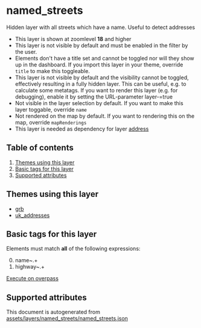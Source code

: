[//]: # (WARNING: this file is automatically generated. Please find the sources at the bottom and edit those sources)

# named_streets

Hidden layer with all streets which have a name. Useful to detect addresses

 - This layer is shown at zoomlevel **18** and higher
 - This layer is not visible by default and must be enabled in the filter by the user. 
 - Elements don't have a title set and cannot be toggled nor will they show up in the dashboard. If you import this layer in your theme, override `title` to make this toggleable.
 - This layer is not visible by default and the visibility cannot be toggled, effectively resulting in a fully hidden layer. This can be useful, e.g. to calculate some metatags. If you want to render this layer (e.g. for debugging), enable it by setting the URL-parameter layer-<id>=true
 - Not visible in the layer selection by default. If you want to make this layer toggable, override `name`
 - Not rendered on the map by default. If you want to rendering this on the map, override `mapRenderings`
 - This layer is needed as dependency for layer [address](#address)

## Table of contents

1. [Themes using this layer](#themes-using-this-layer)
2. [Basic tags for this layer](#basic-tags-for-this-layer)
3. [Supported attributes](#supported-attributes)

## Themes using this layer

 - [grb](https://mapcomplete.org/grb)
 - [uk_addresses](https://mapcomplete.org/uk_addresses)

## Basic tags for this layer

Elements must match **all** of the following expressions:

0. name~.+
1. highway~.+

[Execute on overpass](http://overpass-turbo.eu/?Q=%5Bout%3Ajson%5D%5Btimeout%3A90%5D%3B%28%20%20%20%20nwr%5B%22name%22%5D%5B%22highway%22%5D%28%7B%7Bbbox%7D%7D%29%3B%0A%29%3Bout%20body%3B%3E%3Bout%20skel%20qt%3B)

## Supported attributes



This document is autogenerated from [assets/layers/named_streets/named_streets.json](https://github.com/pietervdvn/MapComplete/blob/develop/assets/layers/named_streets/named_streets.json)
